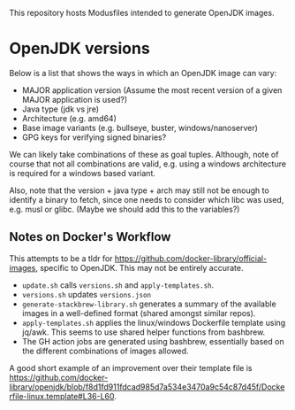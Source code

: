 This repository hosts Modusfiles intended to generate OpenJDK images.

# OpenJDK versions

Below is a list that shows the ways in which an OpenJDK image can vary:
- MAJOR application version
  (Assume the most recent version of a given MAJOR application is used?)
- Java type (jdk vs jre)
- Architecture (e.g. amd64)
- Base image variants (e.g. bullseye, buster, windows/nanoserver)
- GPG keys for verifying signed binaries?

We can likely take combinations of these as goal tuples.
Although, note of course that not all combinations are valid, e.g. using a windows architecture is required
for a windows based variant.

Also, note that the version + java type + arch may still not be enough to identify a binary to fetch,
since one needs to consider which libc was used, e.g. musl or glibc. (Maybe we should add this to
the variables?)

## Notes on Docker's Workflow

This attempts to be a tldr for https://github.com/docker-library/official-images,
specific to OpenJDK.
This may not be entirely accurate.

- `update.sh` calls `versions.sh` and `apply-templates.sh`.
- `versions.sh` updates `versions.json`
- `generate-stackbrew-library.sh` generates a summary of the available
images in a well-defined format (shared amongst similar repos).
- `apply-templates.sh` applies the linux/windows Dockerfile template using
jq/awk. This seems to use shared helper functions from bashbrew.
- The GH action jobs are generated using bashbrew, essentially based on
the different combinations of images allowed.

A good short example of an improvement over their template file is https://github.com/docker-library/openjdk/blob/f8d1fd911fdcad985d7a534e3470a9c54c87d45f/Dockerfile-linux.template#L36-L60.
